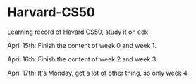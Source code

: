# Harvard-CS50

Learning record of Havard CS50, study it on edx.

April 15th: Finish the content of week 0 and week 1.

April 16th: Finish the content of week 2 and week 3.

April 17th: It's Monday, got a lot of other thing, so only week 4.
